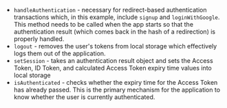 * `handleAuthentication` - necessary for redirect-based authentication transactions which, in this example, include `signup` and `loginWithGoogle`. This method needs to be called when the app starts so that the authentication result (which comes back in the hash of a redirection) is properly handled.
* `logout` - removes the user's tokens from local storage which effectively logs them out of the application.
* `setSession` - takes an authentication result object and sets the Access Token, ID Token, and calculated Access Token expiry time values into local storage
* `isAuthenticated` - checks whether the expiry time for the Access Token has already passed. This is the primary mechanism for the application to know whether the user is currently authenticated.
